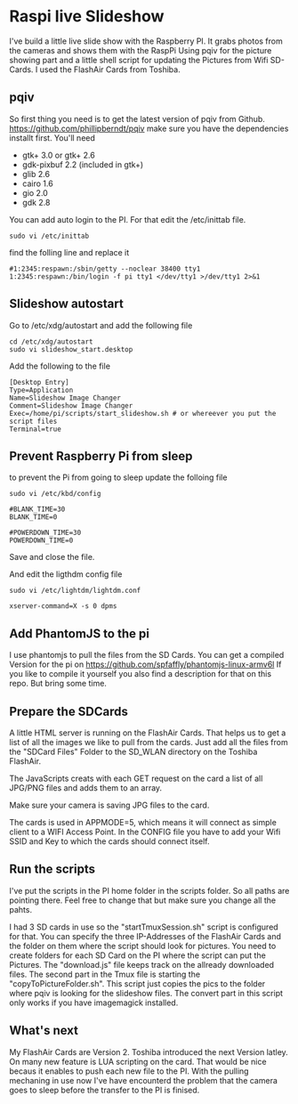 # Raspi live Slideshow

I've build a little live slide show with the Raspberry PI.
It grabs photos from the cameras and shows them with the RaspPi
Using pqiv for the picture showing part and a little shell script for updating the Pictures from Wifi SD-Cards. I used the FlashAir Cards from Toshiba.

## pqiv
So first thing you need is to get the latest version of pqiv from Github.
https://github.com/phillipberndt/pqiv
make sure you have the dependencies installt first. You'll need 
* gtk+ 3.0 or gtk+ 2.6
* gdk-pixbuf 2.2 (included in gtk+)
* glib 2.6
* cairo 1.6
* gio 2.0
* gdk 2.8 

You can add auto login to the PI. For that edit the /etc/inittab file.

```shell
sudo vi /etc/inittab
```

find the folling line and replace it

```shell
#1:2345:respawn:/sbin/getty --noclear 38400 tty1
1:2345:respawn:/bin/login -f pi tty1 </dev/tty1 >/dev/tty1 2>&1
```

## Slideshow autostart
Go to /etc/xdg/autostart and add the following file
```shell
cd /etc/xdg/autostart
sudo vi slideshow_start.desktop
```
Add the following to the file
```shell
[Desktop Entry]
Type=Application
Name=Slideshow Image Changer
Comment=Slideshow Image Changer
Exec=/home/pi/scripts/start_slideshow.sh # or whereever you put the script files
Terminal=true
```

## Prevent Raspberry Pi from sleep
to prevent the Pi from going to sleep update the folloing file
```shell
sudo vi /etc/kbd/config

#BLANK_TIME=30
BLANK_TIME=0

#POWERDOWN_TIME=30
POWERDOWN_TIME=0
```

Save and close the file.

And edit the ligthdm config file
```shell
sudo vi /etc/lightdm/lightdm.conf

xserver-command=X -s 0 dpms
```

## Add PhantomJS to the pi
I use phantomjs to pull the files from the SD Cards. 
You can get a compiled Version for the pi on 
https://github.com/spfaffly/phantomjs-linux-armv6l
If you like to compile it yourself you also find a description for that on this repo. 
But bring some time. 

## Prepare the SDCards
A little HTML server is running on the FlashAir Cards. That helps us to get a list of all the images we like to pull from the cards. 
Just add all the files from the "SDCard Files" Folder to the SD_WLAN directory on the Toshiba FlashAir.

The JavaScripts creats with each GET request on the card a list of all JPG/PNG files and adds them to an array. 

Make sure your camera is saving JPG files to the card. 

The cards is used in APPMODE=5, which means it will connect as simple client to a WIFI Access Point. In the CONFIG file you have to add your Wifi SSID and Key to which the cards should connect itself.

## Run the scripts
I've put the scripts in the PI home folder in the scripts folder. So all paths are pointing there. Feel free to change that but make sure you change all the pahts. 

I had 3 SD cards in use so the "startTmuxSession.sh" script is configured for that. You can specify the three IP-Addresses of the FlashAir Cards and the folder on them where the script should look for pictures. 
You need to create folders for each SD Card on the PI where the script can put the Pictures. The "download.js" file keeps track on the allready downloaded files. 
The second part in the Tmux file is starting the "copyToPictureFolder.sh". This script just copies the pics to the folder where pqiv is looking for the slideshow files. 
The convert part in this script only works if you have imagemagick installed. 

## What's next
My FlashAir Cards are Version 2. Toshiba introduced the next Version latley. On many new feature is LUA scripting on the card. That would be nice becaus it enables to push each new file to the PI. 
With the pulling mechaning in use now I've have encounterd the problem that the camera goes to sleep before the transfer to the PI is finised. 